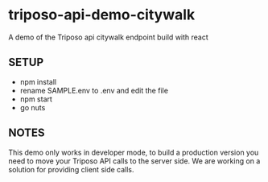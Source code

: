# triposo-api-demo-citywalk
A demo of the Triposo api citywalk endpoint build with react

## SETUP
- npm install
- rename SAMPLE.env to .env and edit the file
- npm start
- go nuts

## NOTES
This demo only works in developer mode, to build a production version you need to
move your Triposo API calls to the server side.
We are working on a solution for providing client side calls.
